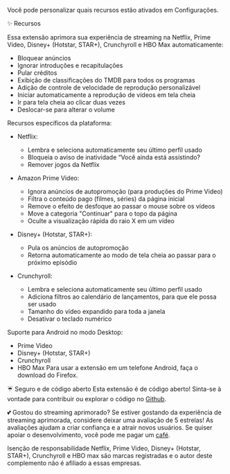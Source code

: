 Você pode personalizar quais recursos estão ativados em Configurações.

✨ Recursos

Essa extensão aprimora sua experiência de streaming na Netflix, Prime Video, Disney+ (Hotstar, STAR+), Crunchyroll e HBO Max automaticamente:
- Bloquear anúncios
- Ignorar introduções e recapitulações
- Pular créditos
- Exibição de classificações do TMDB para todos os programas
- Adição de controle de velocidade de reprodução personalizável
- Iniciar automaticamente a reprodução de vídeos em tela cheia
- Ir para tela cheia ao clicar duas vezes
- Deslocar-se para alterar o volume

Recursos específicos da plataforma:

- Netflix:
    - Lembra e seleciona automaticamente seu último perfil usado
    - Bloqueia o aviso de inatividade “Você ainda está assistindo?
    - Remover jogos da Netflix

- Amazon Prime Video:
    - Ignora anúncios de autopromoção (para produções do Prime Video)
    - Filtra o conteúdo pago (filmes, séries) da página inicial
    - Remove o efeito de desfoque ao passar o mouse sobre os vídeos
    - Move a categoria "Continuar" para o topo da página
    - Oculte a visualização rápida do raio X em um vídeo

- Disney+ (Hotstar, STAR+):
    - Pula os anúncios de autopromoção
    - Retorna automaticamente ao modo de tela cheia ao passar para o próximo episódio

- Crunchyroll:
    - Lembra e seleciona automaticamente seu último perfil usado
    - Adiciona filtros ao calendário de lançamentos, para que ele possa ser usado
    - Tamanho do vídeo expandido para toda a janela
    - Desativar o teclado numérico

Suporte para Android no modo Desktop:
- Prime Video
- Disney+ (Hotstar, STAR+)
- Crunchyroll
- HBO Max
  Para usar a extensão em um telefone Android, faça o download do Firefox.

☔ Seguro e de código aberto
Esta extensão é de código aberto! Sinta-se à vontade para contribuir ou explorar o código no [Github](https://github.com/Dreamlinerm/Netflix-Prime-Auto-Skip).

💕 Gostou do streaming aprimorado?
Se estiver gostando da experiência de streaming aprimorada, considere deixar uma avaliação de 5 estrelas! As avaliações ajudam a criar confiança e a atrair novos usuários.
Se quiser apoiar o desenvolvimento, você pode me pagar um [café](https://github.com/sponsors/Dreamlinerm).

Isenção de responsabilidade
Netflix, Prime Video, Disney+ (Hotstar, STAR+), Crunchyroll e HBO max são marcas registradas e o autor deste complemento não é afiliado a essas empresas.
